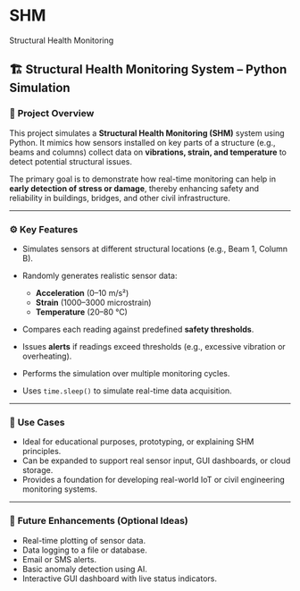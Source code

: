 # SHM
Structural Health Monitoring

## 🏗️ Structural Health Monitoring System – Python Simulation

### 📌 **Project Overview**

This project simulates a **Structural Health Monitoring (SHM)** system using Python. It mimics how sensors installed on key parts of a structure (e.g., beams and columns) collect data on **vibrations, strain, and temperature** to detect potential structural issues.

The primary goal is to demonstrate how real-time monitoring can help in **early detection of stress or damage**, thereby enhancing safety and reliability in buildings, bridges, and other civil infrastructure.

---

### ⚙️ **Key Features**

* Simulates sensors at different structural locations (e.g., Beam 1, Column B).
* Randomly generates realistic sensor data:

  * **Acceleration** (0–10 m/s²)
  * **Strain** (1000–3000 microstrain)
  * **Temperature** (20–80 °C)
* Compares each reading against predefined **safety thresholds**.
* Issues **alerts** if readings exceed thresholds (e.g., excessive vibration or overheating).
* Performs the simulation over multiple monitoring cycles.
* Uses `time.sleep()` to simulate real-time data acquisition.

---

### 🧠 **Use Cases**

* Ideal for educational purposes, prototyping, or explaining SHM principles.
* Can be expanded to support real sensor input, GUI dashboards, or cloud storage.
* Provides a foundation for developing real-world IoT or civil engineering monitoring systems.

---

### 🔧 **Future Enhancements (Optional Ideas)**

* Real-time plotting of sensor data.
* Data logging to a file or database.
* Email or SMS alerts.
* Basic anomaly detection using AI.
* Interactive GUI dashboard with live status indicators.




